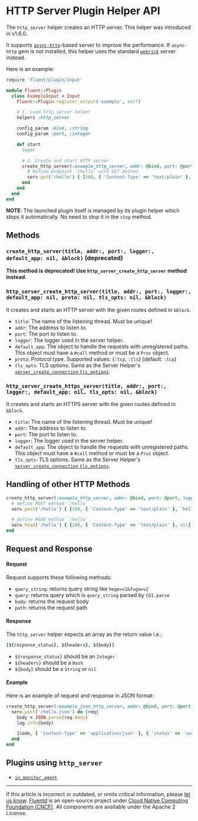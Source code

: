 # HTTP Server Plugin Helper API

The `http_server` helper creates an HTTP server. This helper was introduced in
v1.6.0.

It supports [`async-http`](https://github.com/socketry/async-http)-based server
to improve the performance. If `async-http` gem is not installed, this helper
uses the standard [`webrick`](https://github.com/ruby/webrick) server instead.

Here is an example:

```rb
require 'fluent/plugin/input'

module Fluent::Plugin
  class ExampleInput < Input
    Fluent::Plugin.register_output('example', self)

    # 1. Load http_server helper
    helpers :http_server

    config_param :bind, :string
    config_param :port, :integer

    def start
      super

      # 2. Create and start HTTP server
      create_http_server(:example_http_server, addr: @bind, port: @port, logger: log) do |serv|
        # Define endpoint `/hello` with GET method
        serv.get('/hello') { [200, { 'Content-Type' => 'text/plain' }, 'hello!'] }
      end
    end
  end
end
```

**NOTE**: The launched plugin itself is managed by its plugin helper which stops it
automatically. No need to stop it in the `stop` method.


## Methods


### `create_http_server(title, addr:, port:, logger:, default_app: nil, &block)` (deprecated)

**This method is deprecated! Use `http_server_create_http_server` method instead.**


### `http_server_create_http_server(title, addr:, port:, logger:, default_app: nil, proto: nil, tls_opts: nil, &block)`

It creates and starts an HTTP server with the given routes defined in `&block`.

- `title`: The name of the listening thread. Must be unique!
- `addr`: The address to listen to.
- `port`: The port to listen to.
- `logger`: The logger used in the server helper.
- `default_app`: The object to handle the requests with unregistered paths. This
  object must have a `#call` method or must be a `Proc` object.
- `proto`: Protocol type. Supported values: {`:tcp`, `:tls`} (default: `:tcp`)
- `tls_opts`: TLS options. Same as the Server Helper's
  [`server_create_connection` `tls_options`](/developer/api-plugin-helper-server).


### `http_server_create_https_server(title, addr:, port:, logger:, default_app: nil, tls_opts: nil, &block)`

It creates and starts an HTTPS server with the given routes defined in `&block`.

- `title`: The name of the listening thread. Must be unique!
- `addr`: The address to listen to.
- `port`: The port to listen to.
- `logger`: The logger used in the server helper.
- `default_app`: The object to handle the requests with unregistered paths. This
  object must have a `#call` method or must be a `Proc` object.
- `tls_opts`: TLS options. Same as the Server Helper's
  [`server_create_connection` `tls_options`](/developer/api-plugin-helper-server).


## Handling of other HTTP Methods

```rb
create_http_server(:example_http_server, addr: @bind, port: @port, logger: log) do |serv|
  # define POST method `/hello`
  serv.post('/hello') { [200, { 'Content-Type' => 'text/plain' }, 'hello!'] }

  # define HEAD method `/hello`
  serv.head('/hello') { [200, { 'Content-Type' => 'text/plain' }, nil] }
end
```


## Request and Response


#### Request

Request supports these following methods:

* `query_string`: returns query string like `hoge=v1&fuga=v2`
* `query`: returns query which is `query_string` parsed by `CGI.parse`
* `body`: returns the request body
* `path`: returns the request path


#### Response

The `http_server` helper expects an array as the return value i.e.:

```rb
[${response_status}, ${headers}, ${body}]
```

* `${response_status}` should be an `Integer`
* `${headers}` should be a `Hash`
* `${body}` should be a `String` or `nil`


#### Example

Here is an example of request and response in JSON format:

```rb
create_http_server(:example_json_http_server, addr: @bind, port: @port, logger: log) do |serv|
  serv.post('/hello.json') do |req|
    body = JSON.parse(req.body)
    log.info(body)

    [code, { 'Content-Type' => 'application/json' }, { 'status' => 'success' }.to_json]
  end
end
```


## Plugins using `http_server`

-   [`in_monitor_agent`](/plugins/input/monitor_agent.md)


------------------------------------------------------------------------

If this article is incorrect or outdated, or omits critical information, please
[let us know](https://github.com/fluent/fluentd-docs-gitbook/issues?state=open).
[Fluentd](http://www.fluentd.org/) is an open-source project under
[Cloud Native Computing Foundation (CNCF)](https://cncf.io/). All components are
available under the Apache 2 License.
